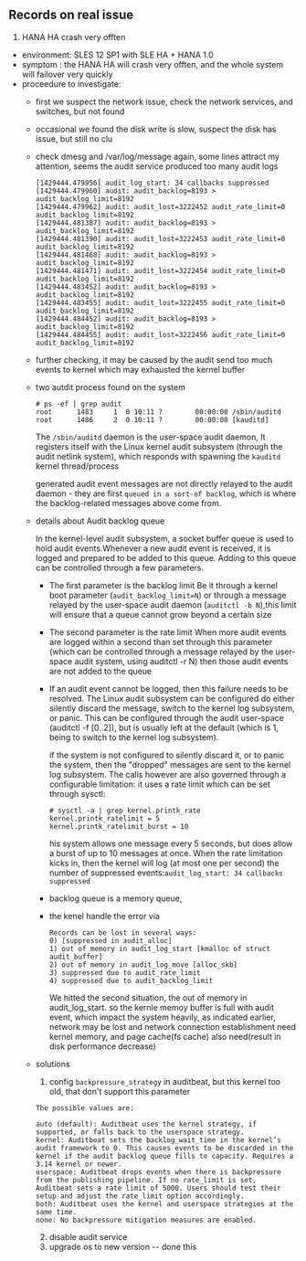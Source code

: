 Records on real issue 
---

1. HANA HA crash very offten 
  - environment: SLES 12 SP1  with SLE HA + HANA 1.0 
  - symptom : the HANA HA will crash very offten, and the whole system will failover very quickly
  - proceedure to investigate:
    - first we suspect the network issue, check the network services, and switches, but not found
    - occasional we found the disk write is slow, suspect the disk has issue, but still no clu
    - check dmesg and /var/log/message again, some lines attract my attention, seems the audit service produced too many audit logs
      ```
      [1429444.479956] audit_log_start: 34 callbacks suppressed
      [1429444.479960] audit: audit_backlog=8193 > audit_backlog_limit=8192
      [1429444.479962] audit: audit_lost=3222452 audit_rate_limit=0 audit_backlog_limit=8192
      [1429444.481387] audit: audit_backlog=8193 > audit_backlog_limit=8192
      [1429444.481390] audit: audit_lost=3222453 audit_rate_limit=0 audit_backlog_limit=8192
      [1429444.481468] audit: audit_backlog=8193 > audit_backlog_limit=8192
      [1429444.481471] audit: audit_lost=3222454 audit_rate_limit=0 audit_backlog_limit=8192
      [1429444.483452] audit: audit_backlog=8193 > audit_backlog_limit=8192
      [1429444.483455] audit: audit_lost=3222455 audit_rate_limit=0 audit_backlog_limit=8192
      [1429444.484452] audit: audit_backlog=8193 > audit_backlog_limit=8192
      [1429444.484455] audit: audit_lost=3222456 audit_rate_limit=0 audit_backlog_limit=8192
      ``` 
    - further checking, it may be caused by the audit send too much events to kernel which may exhausted the kernel buffer
    - two autdit process found on the system
      ```
      # ps -ef | grep audit
      root      1483     1  0 10:11 ?        00:00:00 /sbin/auditd
      root      1486     2  0 10:11 ?        00:00:00 [kauditd]
      ```

      The `/sbin/auditd` daemon is the user-space audit daemon, It registers itself with the Linux kernel audit subsystem (through the audit netlink system), which responds with spawning the `kauditd` kernel thread/process

      generated audit event messages are not directly relayed to the audit daemon - they are first `queued in a sort-of backlog`, which is where the backlog-related messages above come from.
    - details about Audit backlog queue

      In the kernel-level audit subsystem, a socket buffer queue is used to hold audit events.Whenever a new audit event is received, it is logged and prepared to be added to this queue. Adding to this queue can be controlled through a few parameters.
      - The first parameter is the backlog limit
        Be it through a kernel boot parameter (`audit_backlog_limit=N`) or through a message relayed by the user-space audit daemon (`auditctl -b N`),this limit will ensure that a queue cannot grow beyond a certain size
      - The second parameter is the rate limit
        When more audit events are logged within a second than set through this parameter (which can be controlled through a message relayed by the user-space audit system, using auditctl -r N) then those audit events are not added to the queue
      - If an audit event cannot be logged, then this failure needs to be resolved.
        The Linux audit subsystem can be configured do either silently discard the message, switch to the kernel log subsystem, or panic. This can be configured through the audit user-space (auditctl -f [0..2]), but is usually left at the default (which is 1, being to switch to the kernel log subsystem).  
        
        if the system is not configured to silently discard it, or to panic the system, then the "dropped" messages are sent to the kernel log subsystem. The calls however are also governed through a configurable limitation: it uses a rate limit which can be set through sysctl:
        ```
        # sysctl -a | grep kernel.printk_rate
        kernel.printk_ratelimit = 5
        kernel.printk_ratelimit_burst = 10
        ```
        his system allows one message every 5 seconds, but does allow a burst of up to 10 messages at once. When the rate limitation kicks in, then the kernel will log (at most one per second) the number of suppressed events:`audit_log_start: 34 callbacks suppressed`
      - backlog queue is a memory queue,
      - the kenel handle the error via 
        ```
        Records can be lost in several ways:
        0) [suppressed in audit_alloc]
        1) out of memory in audit_log_start [kmalloc of struct audit_buffer]
        2) out of memory in audit_log_move [alloc_skb]
        3) suppressed due to audit_rate_limit
        4) suppressed due to audit_backlog_limit
        ```
        We hitted the second situation, the out of memory in audit_log_start.
        so the kernle memoy buffer is full with audit event, which impact the system heavily, as indicated earlier, network may be lost and network connection establishment need kernel memory, and page cache(fs cache) also need(result in disk performance decrease)
    - solutions
      1. config `backpressure_strategy` in auditbeat, but this kernel too old, that don't support this parameter
        ```
        The possible values are:

        auto (default): Auditbeat uses the kernel strategy, if supported, or falls back to the userspace strategy.
        kernel: Auditbeat sets the backlog_wait_time in the kernel’s audit framework to 0. This causes events to be discarded in the kernel if the audit backlog queue fills to capacity. Requires a 3.14 kernel or newer.
        userspace: Auditbeat drops events when there is backpressure from the publishing pipeline. If no rate_limit is set, Auditbeat sets a rate limit of 5000. Users should test their setup and adjust the rate_limit option accordingly.
        both: Auditbeat uses the kernel and userspace strategies at the same time.
        none: No backpressure mitigation measures are enabled.
        ```
      2. disable audit service
      3. upgrade os to new version -- done this






